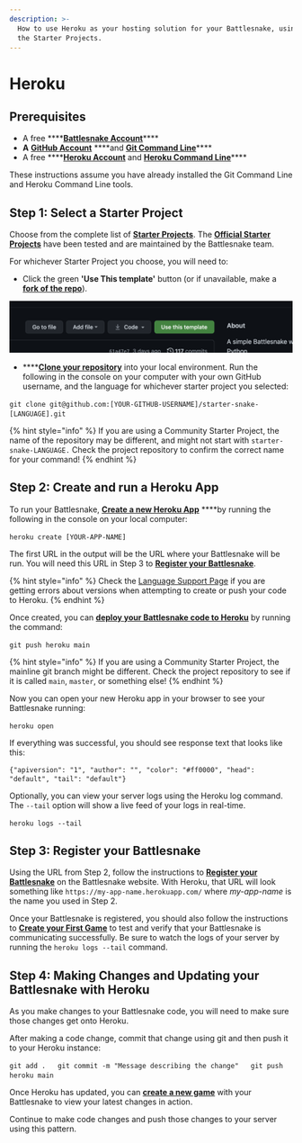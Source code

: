 ```yaml
---
description: >-
  How to use Heroku as your hosting solution for your Battlesnake, using one of
  the Starter Projects.
---
```


# Heroku

## Prerequisites

* A free ****[**Battlesnake Account**](https://play.battlesnake.com/)\*\*\*\*
* **A** [**GitHub Account**](https://github.com/) ****and [**Git Command Line**](https://www.atlassian.com/git/tutorials/install-git)\*\*\*\*
* A free ****[**Heroku Account**](https://signup.heroku.com/) and [**Heroku Command Line**](https://devcenter.heroku.com/categories/command-line)\*\*\*\*

These instructions assume you have already installed the Git Command Line and Heroku Command Line tools.

## **Step 1: Select a Starter Project**

Choose from the complete list of [**Starter Projects**](../starter-projects.md). The [**Official Starter Projects**](../starter-projects.md#official-starter-projects) have been tested and are maintained by the Battlesnake team.

For whichever Starter Project you choose, you will need to:

* Click the green **'Use This template'** button \(or if unavailable, make a [**fork of the repo**](https://docs.github.com/en/get-started/quickstart/fork-a-repo)\).

![&apos;Use this template&apos; will create a new repository on your GitHub account with the contents of the repo](../../.gitbook/assets/use_this_template.png)

* \*\*\*\*[**Clone your repository**](https://help.github.com/en/github/creating-cloning-and-archiving-repositories/cloning-a-repository) into your local environment. Run the following in the console on your computer with your own GitHub username, and the language for whichever starter project you selected:

`git clone git@github.com:[YOUR-GITHUB-USERNAME]/starter-snake-[LANGUAGE].git`

{% hint style="info" %}
If you are using a Community Starter Project, the name of the repository may be different, and might not start with `starter-snake-LANGUAGE.` Check the project repository to confirm the correct name for your command!
{% endhint %}

## Step 2: Create and run a Heroku App

To run your Battlesnake, [**Create a new Heroku App**](https://devcenter.heroku.com/articles/creating-apps) ****by running the following in the console on your local computer:

 `heroku create [YOUR-APP-NAME]`

The first URL in the output will be the URL where your Battlesnake will be run. You will need this URL in Step 3 to [**Register your Battlesnake**](../../guides/getting-started.md#step-4-register-your-battlesnake).

{% hint style="info" %}
Check the [Language Support Page](https://devcenter.heroku.com/categories/language-support) if you are getting errors about versions when attempting to create or push your code to Heroku.
{% endhint %}

Once created, you can [**deploy your Battlesnake code to Heroku**](https://devcenter.heroku.com/articles/git#deploying-code) by running the command:

`git push heroku main`

{% hint style="info" %}
If you are using a Community Starter Project, the mainline git branch might be different. Check the project repository to see if it is called `main`, `master`, or something else!
{% endhint %}

Now you can open your new Heroku app in your browser to see your Battlesnake running:

`heroku open`

If everything was successful, you should see response text that looks like this:

```text
{"apiversion": "1", "author": "", "color": "#ff0000", "head": "default", "tail": "default"}
```

Optionally, you can view your server logs using the Heroku log command. The `--tail` option will show a live feed of your logs in real-time.

`heroku logs --tail`

## Step 3: Register your Battlesnake

Using the URL from Step 2, follow the instructions to [**Register your Battlesnake**](../../guides/getting-started.md#step-4-register-your-battlesnake) on the Battlesnake website. With Heroku, that URL will look something like `https://my-app-name.herokuapp.com/` where _my-app-name_ is the name you used in Step 2.

Once your Battlesnake is registered, you should also follow the instructions to [**Create your First Game**](../../guides/getting-started.md#step-5-create-your-first-game) to test and verify that your Battlesnake is communicating successfully. Be sure to watch the logs of your server by running the `heroku logs --tail` command.

## Step 4: Making Changes and Updating your Battlesnake with Heroku

As you make changes to your Battlesnake code, you will need to make sure those changes get onto Heroku.

After making a code change, commit that change using git and then push it to your Heroku instance:

`git add .  
git commit -m "Message describing the change"  
git push heroku main`

Once Heroku has updated, you can [**create a new game**](https://play.battlesnake.com/account/games/create/) with your Battlesnake to view your latest changes in action.

Continue to make code changes and push those changes to your server using this pattern.



